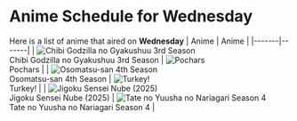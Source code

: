 # Anime Schedule for Wednesday
Here is a list of anime that aired on **Wednesday** 
| Anime | Anime |
|-------|-------|
| ![Chibi Godzilla no Gyakushuu 3rd Season](https://cdn.myanimelist.net/images/anime/1859/150334.webp)<br>Chibi Godzilla no Gyakushuu 3rd Season | ![Pochars](https://cdn.myanimelist.net/images/anime/1155/145243.webp)<br>Pochars |
| ![Osomatsu-san 4th Season](https://cdn.myanimelist.net/images/anime/1018/150416.webp)<br>Osomatsu-san 4th Season | ![Turkey!](https://cdn.myanimelist.net/images/anime/1977/150952.webp)<br>Turkey! |
| ![Jigoku Sensei Nube (2025)](https://cdn.myanimelist.net/images/anime/1637/148197.webp)<br>Jigoku Sensei Nube (2025) | ![Tate no Yuusha no Nariagari Season 4](https://cdn.myanimelist.net/images/anime/1638/150592.webp)<br>Tate no Yuusha no Nariagari Season 4 |
